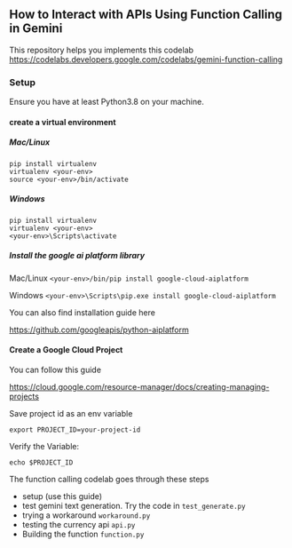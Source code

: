 ## How to Interact with APIs Using Function Calling in Gemini

This repository helps you implements this codelab
https://codelabs.developers.google.com/codelabs/gemini-function-calling

### Setup

Ensure you have at least Python3.8 on your machine.

#### create a virtual environment 
##### Mac/Linux
```
pip install virtualenv
virtualenv <your-env>
source <your-env>/bin/activate

```
##### Windows
```
pip install virtualenv
virtualenv <your-env>
<your-env>\Scripts\activate
```

##### Install the google ai platform library

Mac/Linux
`<your-env>/bin/pip install google-cloud-aiplatform`

Windows
`<your-env>\Scripts\pip.exe install google-cloud-aiplatform`

You can also find installation guide here 

https://github.com/googleapis/python-aiplatform

#### Create a Google Cloud Project

You can follow this guide 

https://cloud.google.com/resource-manager/docs/creating-managing-projects

Save project id as an env variable

`export PROJECT_ID=your-project-id`

Verify the Variable: 

`echo $PROJECT_ID`

The function calling codelab goes through these steps

- setup (use this guide)
- test gemini text generation. Try the code in `test_generate.py`
- trying a workaround `workaround.py`
- testing the currency api `api.py`
- Building the function `function.py`



